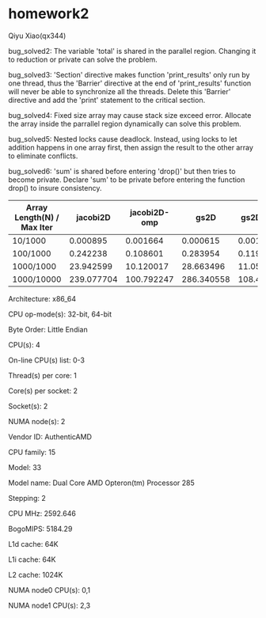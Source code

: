 # homework2
Qiyu Xiao(qx344)


bug_solved2: The variable 'total' is shared in the parallel region. Changing it to reduction or private can solve the problem.

bug_solved3: 'Section' directive makes function 'print_results' only run by one thread, thus the 'Barrier' directive at the end of 'print_results' function will never be able to synchronize all the threads. Delete this 'Barrier' directive and add the 'print' statement to the critical section.

bug_solved4: Fixed size array may cause stack size exceed error. Allocate the array inside the parrallel  region dynamically can solve this problem.

bug_solved5: Nested locks cause deadlock. Instead, using locks to let addition happens in one array first, then assign the result to the other array to eliminate conflicts. 

bug_solved6: 'sum' is shared before entering 'drop()' but then tries to become private. Declare 'sum' to be private before entering the function drop() to insure consistency.




| Array Length(N) / Max Iter  | jacobi2D | jacobi2D-omp | gs2D | gs2D-omp | Last Residual |
| --- | --- | --- | --- | --- | --- | 
| 10/1000 | 0.000895 | 0.001664 | 0.000615 | 0.001497 | <10^(-5) |  
| 100/1000 | 0.242238 | 0.108601 | 0.283954 | 0.119327 | ~50 |
| 1000/1000 | 23.942599 | 10.120017 | 28.663496 | 11.057303 | ~1000 |
| 1000/10000 | 239.077704 | 100.792247 | 286.340558 | 108.474911 | ~800 |


Architecture:          x86_64

CPU op-mode(s):        32-bit, 64-bit

Byte Order:            Little Endian

CPU(s):                4

On-line CPU(s) list:   0-3

Thread(s) per core:    1

Core(s) per socket:    2

Socket(s):             2

NUMA node(s):          2

Vendor ID:             AuthenticAMD

CPU family:            15

Model:                 33

Model name:            Dual Core AMD Opteron(tm) Processor 285

Stepping:              2

CPU MHz:               2592.646

BogoMIPS:              5184.29

L1d cache:             64K

L1i cache:             64K

L2 cache:              1024K

NUMA node0 CPU(s):     0,1

NUMA node1 CPU(s):     2,3





